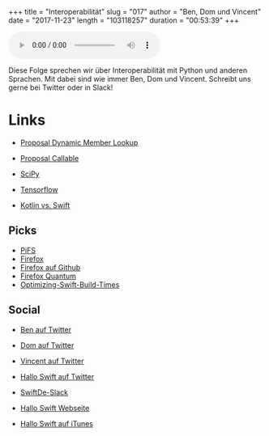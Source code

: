 +++
title = "Interoperabilität"
slug = "017"
author = "Ben, Dom und Vincent"
date = "2017-11-23"
length = "103118257"
duration = "00:53:39"
+++

<audio controls>
    <source src="https://media.hallo-swift.de/file/halloswift/017.mp3" type="audio/mp3">
</audio>

Diese Folge sprechen wir über Interoperabilität mit Python und anderen Sprachen. Mit dabei sind wie immer Ben, Dom und Vincent. Schreibt uns gerne bei Twitter oder in Slack!

# Links

- [Proposal Dynamic Member Lookup](https://gist.github.com/lattner/b016e1cf86c43732c8d82f90e5ae5438)
- [Proposal Callable](https://gist.github.com/lattner/a6257f425f55fe39fd6ac7a2354d693d)

- [SciPy](https://scipy.org/)
- [Tensorflow](https://tensorflow.org)

- [Kotlin vs. Swift](https://www.youtube.com/watch?v=_DuGaAkQSnM)

## Picks
- [PiFS](https://github.com/philipl/pifs)
- [Firefox](https://www.mozilla.org/en-US/firefox/)
- [Firefox auf Github](https://github.com/mozilla/gecko-dev)
- [Firefox Quantum](https://mjtsai.com/blog/2017/11/17/firefox-quantum/)
- [Optimizing-Swift-Build-Times](https://github.com/fastred/Optimizing-Swift-Build-Times)

## Social
- [Ben auf Twitter](https://twitter.com/benchr)
- [Dom auf Twitter](https://twitter.com/swiftpainless)
- [Vincent auf Twitter](https://twitter.com/regexident)
- [Hallo Swift auf Twitter](https://twitter.com/hallo_swift)
- [SwiftDe-Slack](http://slack.swiftde.net)

- [Hallo Swift Webseite](http://hallo-swift.de)
- [Hallo Swift auf iTunes](https://itunes.apple.com/de/podcast/hallo-swift/id1225721421?mt=2)
